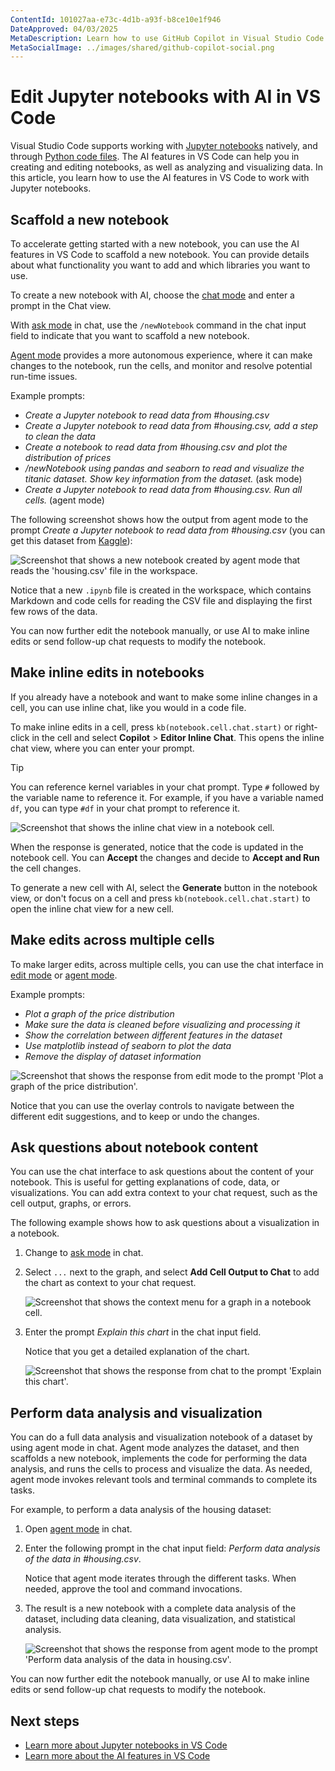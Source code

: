 ```yaml
---
ContentId: 101027aa-e73c-4d1b-a93f-b8ce10e1f946
DateApproved: 04/03/2025
MetaDescription: Learn how to use GitHub Copilot in Visual Studio Code to edit Jupyter notebooks with AI.
MetaSocialImage: ../images/shared/github-copilot-social.png
---
```

# Edit Jupyter notebooks with AI in VS Code

Visual Studio Code supports working with [Jupyter notebooks](/docs/datascience/jupyter-notebooks.md) natively, and through [Python code files](/docs/python/jupyter-support-py.md). The AI features in VS Code can help you in creating and editing notebooks, as well as analyzing and visualizing data. In this article, you learn how to use the AI features in VS Code to work with Jupyter notebooks.

## Scaffold a new notebook

To accelerate getting started with a new notebook, you can use the AI features in VS Code to scaffold a new notebook. You can provide details about what functionality you want to add and which libraries you want to use.

To create a new notebook with AI, choose the [chat mode](/docs/copilot/chat/copilot-chat.md#chat-mode) and enter a prompt in the Chat view.

With [ask mode](vscode://GitHub.Copilot-Chat/chat?mode=ask) in chat, use the `/newNotebook` command in the chat input field to indicate that you want to scaffold a new notebook.

[Agent mode](vscode://GitHub.Copilot-Chat/chat?mode=agent) provides a more autonomous experience, where it can make changes to the notebook, run the cells, and monitor and resolve potential run-time issues.

Example prompts:

- *Create a Jupyter notebook to read data from #housing.csv*
- *Create a Jupyter notebook to read data from #housing.csv, add a step to clean the data*
- *Create a notebook to read data from #housing.csv and plot the distribution of prices*
- */newNotebook using pandas and seaborn to read and visualize the titanic dataset. Show key information from the dataset.* (ask mode)
- *Create a Jupyter notebook to read data from #housing.csv. Run all cells.* (agent mode)

The following screenshot shows how the output from agent mode to the prompt *Create a Jupyter notebook to read data from #housing.csv* (you can get this dataset from [Kaggle](https://www.kaggle.com/search?q=housing+dataset+in%3Adatasets)):

![Screenshot that shows a new notebook created by agent mode that reads the 'housing.csv' file in the workspace.](images/notebooks-with-ai/agent-mode-create-new-notebook.png)

Notice that a new `.ipynb` file is created in the workspace, which contains Markdown and code cells for reading the CSV file and displaying the first few rows of the data.

You can now further edit the notebook manually, or use AI to make inline edits or send follow-up chat requests to modify the notebook.

## Make inline edits in notebooks

If you already have a notebook and want to make some inline changes in a cell, you can use inline chat, like you would in a code file.

To make inline edits in a cell, press `kb(notebook.cell.chat.start)` or right-click in the cell and select **Copilot** > **Editor Inline Chat**. This opens the inline chat view, where you can enter your prompt.

> [!TIP]
> You can reference kernel variables in your chat prompt. Type `#` followed by the variable name to reference it. For example, if you have a variable named `df`, you can type `#df` in your chat prompt to reference it.

![Screenshot that shows the inline chat view in a notebook cell.](images/notebooks-with-ai/notebook-inline-chat.png)

When the response is generated, notice that the code is updated in the notebook cell. You can **Accept** the changes and decide to **Accept and Run** the cell changes.

To generate a new cell with AI, select the **Generate** button in the notebook view, or don't focus on a cell and press `kb(notebook.cell.chat.start)` to open the inline chat view for a new cell.

## Make edits across multiple cells

To make larger edits, across multiple cells, you can use the chat interface in [edit mode](vscode://GitHub.Copilot-Chat/chat?mode=edit) or [agent mode](vscode://GitHub.Copilot-Chat/chat?mode=agent).

Example prompts:

- *Plot a graph of the price distribution*
- *Make sure the data is cleaned before visualizing and processing it*
- *Show the correlation between different features in the dataset*
- *Use matplotlib instead of seaborn to plot the data*
- *Remove the display of dataset information*

![Screenshot that shows the response from edit mode to the prompt 'Plot a graph of the price distribution'.](images/notebooks-with-ai/notebook-edit-mode-plot-prices.png)

Notice that you can use the overlay controls to navigate between the different edit suggestions, and to keep or undo the changes.

## Ask questions about notebook content

You can use the chat interface to ask questions about the content of your notebook. This is useful for getting explanations of code, data, or visualizations. You can add extra context to your chat request, such as the cell output, graphs, or errors.

The following example shows how to ask questions about a visualization in a notebook.

1. Change to [ask mode](vscode://GitHub.Copilot-Chat/chat?mode=ask) in chat.

1. Select `...` next to the graph, and select **Add Cell Output to Chat** to add the chart as context to your chat request.

    ![Screenshot that shows the context menu for a graph in a notebook cell.](images/notebooks-with-ai/notebook-ask-mode-add-cell-output.png)

1. Enter the prompt *Explain this chart* in the chat input field.

    Notice that you get a detailed explanation of the chart.

    ![Screenshot that shows the response from chat to the prompt 'Explain this chart'.](images/notebooks-with-ai/notebook-ask-mode-explain-chart.png)

## Perform data analysis and visualization

You can do a full data analysis and visualization notebook of a dataset by using agent mode in chat. Agent mode analyzes the dataset, and then scaffolds a new notebook, implements the code for performing the data analysis, and runs the cells to process and visualize the data. As needed, agent mode invokes relevant tools and terminal commands to complete its tasks.

For example, to perform a data analysis of the housing dataset:

1. Open [agent mode](vscode://GitHub.Copilot-Chat/chat?mode=agent) in chat.

1. Enter the following prompt in the chat input field: *Perform data analysis of the data in #housing.csv*.

    Notice that agent mode iterates through the different tasks. When needed, approve the tool and command invocations.

1. The result is a new notebook with a complete data analysis of the dataset, including data cleaning, data visualization, and statistical analysis.

    ![Screenshot that shows the response from agent mode to the prompt 'Perform data analysis of the data in housing.csv'.](images/notebooks-with-ai/notebook-agent-mode-data-analysis.png)

You can now further edit the notebook manually, or use AI to make inline edits or send follow-up chat requests to modify the notebook.

## Next steps

- [Learn more about Jupyter notebooks in VS Code](/docs/datascience/jupyter-notebooks.md)
- [Learn more about the AI features in VS Code](/docs/copilot/overview.md)
